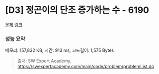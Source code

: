 # [D3] 정곤이의 단조 증가하는 수 - 6190 

[문제 링크](https://swexpertacademy.com/main/code/problem/problemDetail.do?contestProbId=AWcPjEuKAFgDFAU4) 

### 성능 요약

메모리: 157,832 KB, 시간: 913 ms, 코드길이: 1,575 Bytes



> 출처: SW Expert Academy, https://swexpertacademy.com/main/code/problem/problemList.do